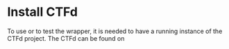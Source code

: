 # Install CTFd

To use or to test the wrapper, it is needed to have a running instance of the CTFd project. The CTFd can be found on
